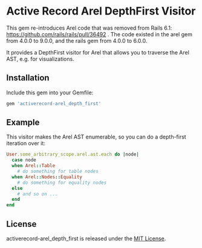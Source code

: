 Active Record Arel DepthFirst Visitor
=====================================

This gem re-introduces Arel code that was removed from Rails 6.1: https://github.com/rails/rails/pull/36492 . The code existed in the arel gem from 4.0.0 to 9.0.0, and the rails gem from 4.0.0 to 6.0.0. 

It provides a DepthFirst visitor for Arel that allows you to traverse the Arel AST, 
e.g. for visualizations.

Installation
------------

Include this gem into your Gemfile:

```ruby
gem 'activerecord-arel_depth_first'
```

Example
-------

This visitor makes the Arel AST enumerable, so you can do a depth-first 
iteration over it:

``` ruby
User.some_arbitrary_scope.arel.ast.each do |node|
  case node
  when Arel::Table
    # do something for table nodes
  when Arel::Nodes::Equality
    # do something for equality nodes
  else 
    # and so on ...
  end
end
```

## License

activerecord-arel_depth_first is released under the [MIT License](MIT-LICENSE).
